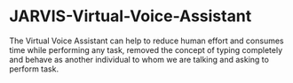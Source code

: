 # JARVIS-Virtual-Voice-Assistant
 The Virtual Voice Assistant can help to reduce human effort and consumes time while performing any task, removed the concept of typing completely and behave as another individual to whom we are talking and asking to perform task.
